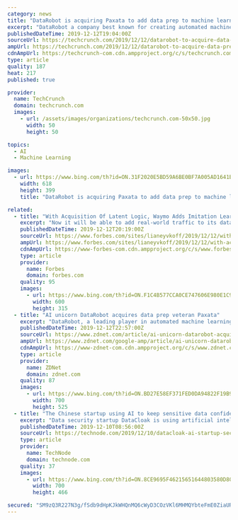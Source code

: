 ```yaml
---
category: news
title: "DataRobot is acquiring Paxata to add data prep to machine learning platform"
excerpt: "DataRobot a company best known for creating automated machine learning models known as AutoML, announced today that it intends to acquire Paxata, a data prep platform startup. The companies did not reveal the purchase price. Paxata raised a total of $90 million before today’s acquisition, according to the company. Up until now DataRobot has ..."
publishedDateTime: 2019-12-12T19:04:00Z
sourceUrl: https://techcrunch.com/2019/12/12/datarobot-to-acquire-data-prep-startup-paxata/
ampUrl: https://techcrunch.com/2019/12/12/datarobot-to-acquire-data-prep-startup-paxata/amp/
cdnAmpUrl: https://techcrunch-com.cdn.ampproject.org/c/s/techcrunch.com/2019/12/12/datarobot-to-acquire-data-prep-startup-paxata/amp/
type: article
quality: 187
heat: 217
published: true

provider:
  name: TechCrunch
  domain: techcrunch.com
  images:
    - url: /assets/images/organizations/techcrunch.com-50x50.jpg
      width: 50
      height: 50

topics:
  - AI
  - Machine Learning

images:
  - url: https://www.bing.com/th?id=ON.31F2020E5BD59A6BE0BF7A005AD1641B
    width: 618
    height: 399
    title: "DataRobot is acquiring Paxata to add data prep to machine learning platform"

related:
  - title: "With Acquisition Of Latent Logic, Waymo Adds Imitation Learning To Self-Driving Training"
    excerpt: "Now it will be able to add real-world traffic to its data set. The self-driving taxi company announced the acquisition of Latent Logic, a start-up spun out of Oxford University that developed an “imitation learning” system to train autonomous vehicles. Latent Logic was founded in 2017 in part by Shimon Whiteson, a professor and head of the ..."
    publishedDateTime: 2019-12-12T20:19:00Z
    sourceUrl: https://www.forbes.com/sites/lianeyvkoff/2019/12/12/with-acquisition-of-latent-logic-waymo-adds-imitation-learning-to-self-driving-training/
    ampUrl: https://www.forbes.com/sites/lianeyvkoff/2019/12/12/with-acquisition-of-latent-logic-waymo-adds-imitation-learning-to-self-driving-training/amp/
    cdnAmpUrl: https://www-forbes-com.cdn.ampproject.org/c/s/www.forbes.com/sites/lianeyvkoff/2019/12/12/with-acquisition-of-latent-logic-waymo-adds-imitation-learning-to-self-driving-training/amp/
    type: article
    provider:
      name: Forbes
      domain: forbes.com
    quality: 95
    images:
      - url: https://www.bing.com/th?id=ON.F1C4B577CCA0CE747606E980E1C9C0EE
        width: 600
        height: 315
  - title: "AI unicorn DataRobot acquires data prep veteran Paxata"
    excerpt: "DataRobot, a leading player in automated machine learning (ML) and artificial intelligence (AI), has acquired Paxata, one of the early self-service data preparation pure play vendors. DataRobot says the acquisition of Paxata will help it \"bolster its end-to-end AI capabilities;\" in fact, it headlined its press release on the subject with that ..."
    publishedDateTime: 2019-12-12T22:57:00Z
    sourceUrl: https://www.zdnet.com/article/ai-unicorn-datarobot-acquires-data-prep-veteran-paxata/
    ampUrl: https://www.zdnet.com/google-amp/article/ai-unicorn-datarobot-acquires-data-prep-veteran-paxata/
    cdnAmpUrl: https://www-zdnet-com.cdn.ampproject.org/c/s/www.zdnet.com/google-amp/article/ai-unicorn-datarobot-acquires-data-prep-veteran-paxata/
    type: article
    provider:
      name: ZDNet
      domain: zdnet.com
    quality: 87
    images:
      - url: https://www.bing.com/th?id=ON.BD27E58EF371FED0DA94822F19B959AF
        width: 700
        height: 525
  - title: "The Chinese startup using AI to keep sensitive data confidential"
    excerpt: "Data security startup DataCloak is using artificial intelligence (AI) and “zero-trust” computing to give companies greater control over their sensitive information to combat internal and external threats. The backstory: Founded in early 2018 by a former senior director and engineers from search giant Baidu, DataCloak provides solutions to ..."
    publishedDateTime: 2019-12-10T08:56:00Z
    sourceUrl: https://technode.com/2019/12/10/datacloak-ai-startup-security/
    type: article
    provider:
      name: TechNode
      domain: technode.com
    quality: 37
    images:
      - url: https://www.bing.com/th?id=ON.8CE9695F46215651644803580D80B253
        width: 700
        height: 466

secured: "SM9zQ3R227N3g/fSdb9dHpKJkWHQnMQ6cWyD3COzVKl6MHMQYbteFmE0ZiaURdS5vfL21PyaD7sY0vJk/3VoCg5osJaIBoa74qucjGJ/cJkeogocT01fpTKpAOeywzVXEPQib9eVEOgvU6UKnvvBabq9W1lpL2Q3t2oZlM7uDasImX9hzscXUTsuD79HjpfnHu81b8XnCMJnW0by20F/OC9BWWvSHEuIpgcy0PJlIKCAiptJKr51V2iIHsP9+BTn9DEgop2hU5HA7eQk8M//7raqvRFCTOhh0G+gvsWuhqo=;Uk6nxJlmldLxaceyCPoF7w=="
---
```


